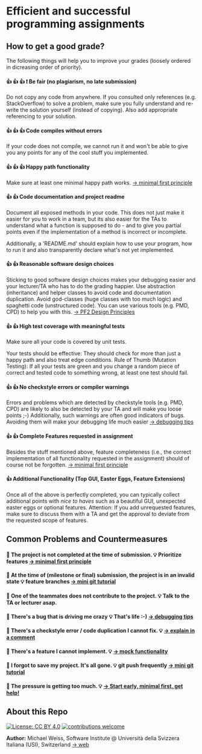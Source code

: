
# Efficient and successful programming assignments

## How to get a good grade?
The following things will help you to improve your grades (loosely ordered in dicreasing order of priority).

#### :+1: :+1: :+1: :exclamation: Be fair (no plagiarism, no late submission) 
Do not copy any code from anywhere. 
If you consulted only references (e.g. StackOverflow) to solve a problem, make sure you fully understand and re-write the solution
yourself (instead of copying). Also add appropriate referencing to your solution.

#### :+1: :+1: :+1: Code compiles without errors
If your code does not compile, we cannot run it and won't be able to give you any points for any of the cool stuff you implemented.

#### :+1: :+1: :+1: Happy path functionality
Make sure at least one minimal happy path works. [-> minimal first principle](./mini_sections/minimal_first)

#### :+1: :+1: Code documentation and project readme
Document all exposed methods in your code. 
This does not just make it easier for you to work in a team, but its also easier for the TAs to 
understand what a function is supposed to do - and to give you partial points 
even if the implementation of a method is incorrect or incomplete.

Additionally, a 'README.md' should explain how to use your program, how to run it
and also transparently declare what's not yet implemented. 

#### :+1: :+1: Reasonable software design choices
Sticking to good software design choices makes your debugging easier and your lecturer/TA who has to do the grading 
happier. 
Use abstraction (inheritance) and helper classes to avoid code and documentation duplication.
Avoid god-classes (huge classes with too much logic) and spaghetti code (unstructured code).
You can use various tools (e.g. PMD, CPD) to help you with this. [-> PF2 Design Principles](./pf2_specific/good_practice)

#### :+1: :+1: High test coverage with meaningful tests
Make sure all your code is covered by unit tests. 

Your tests should be effective: They should check for more than just a happy path and also treat edge conditions.
Rule of Thumb (Mutation Testing): If all your tests are green and you change a random piece of correct and tested code to something wrong, 
at least one test should fail.

#### :+1: :+1: No checkstyle errors or compiler warnings
Errors and problems which are detected by checkstyle tools (e.g. PMD, CPD) are likely to also be detected by your TA 
and will make you loose points ;-) 
Additionally, such warnings are often good indicators of bugs. 
Avoiding them will make your debugging life much easier [-> debugging tips](./mini_sections/debugging_starter.md)

#### :+1: :+1: Complete Features requested in assignment
Besides the stuff mentioned above, feature completeness 
(i.e., the correct implementation of all functionality requested in the assignment)
should of course not be forgotten. [-> minimal first principle](./mini_sections/minimal_first)


#### :+1: Additional Functionality (Top GUI, Easter Eggs, Feature Extensions)
Once all of the above is perfectly completed, you can typically collect additional points
with *nice to haves* such as a beautiful GUI, unexpected easter eggs or optional features.
Attention: If you add unrequested features, make sure to discuss them with a TA and get the approval 
to deviate from the requested scope of features. 


## Common Problems and Countermeasures

#### :hankey: The project is not completed at the time of submission. :bulb: Prioritize features [-> minimal first principle](./mini_sections/minimal_first)

#### :hankey: At the time of (milestone or final) submission, the project is in an invalid state :bulb: feature branches  [ -> mini git tutorial](./mini_sections/simple_git.md) 

#### :hankey: One of the teammates does not contribute to the project. :bulb: Talk to the TA or lecturer asap.

#### :hankey: There's a bug that is driving me crazy :bulb: That's life :-) [-> debugging tips](./mini_sections/debugging_starter.md)

#### :hankey: There's a checkstyle error / code duplication I cannot fix. :bulb: [-> explain in a comment](./mini_sections/explanantion_comments.md)
 
#### :hankey: There's a feature I cannot implement. :bulb: [-> mock functionality](./mini_sections/mocking.md)

#### :hankey: I forgot to save my project. It's all gone. :bulb: git push frequently [-> mini git tutorial](./mini_sections/simple_git.md)

#### :hankey: The pressure is getting too much. :bulb: [-> Start early, minimal first, get help!](./mini_sections/stress.md)




## About this Repo
[![License: CC BY 4.0](https://img.shields.io/badge/License-CC%20BY%204.0-lightgrey.svg)](https://creativecommons.org/licenses/by/4.0/)
[![contributions welcome](https://img.shields.io/badge/contributions-welcome-brightgreen.svg?style=flat)](https://github.com/dwyl/esta/issues)
<!-- TODO RE-ENABLE
[![HitCount](http://hits.dwyl.com/{MiWeiss}/{Project-Tips}.svg)](http://hits.dwyl.com/MiWeiss/Project-Tips)
-->

**Author:** Michael Weiss, Software Institute @ Università della Svizzera Italiana (USI), Switzerland [ -> web](https://mweiss.ch)


